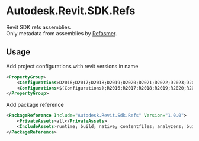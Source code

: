 # Autodesk.Revit.SDK.Refs

Revit SDK refs assemblies.  
Only metadata from assemblies by [Refasmer](https://github.com/JetBrains/Refasmer).

## Usage

Add project configurations with revit versions in name

```xml
<PropertyGroup>
    <Configurations>D2016;D2017;D2018;D2019;D2020;D2021;D2022;D2023;D2024</Configurations>
    <Configurations>$(Configurations);R2016;R2017;R2018;R2019;R2020;R2021;R2022;R2023;R2024</Configurations>
</PropertyGroup>
```

Add package reference

```xml
<PackageReference Include="Autodesk.Revit.Sdk.Refs" Version="1.0.0">
    <PrivateAssets>all</PrivateAssets>
    <IncludeAssets>runtime; build; native; contentfiles; analyzers; buildtransitive</IncludeAssets>
</PackageReference>
```